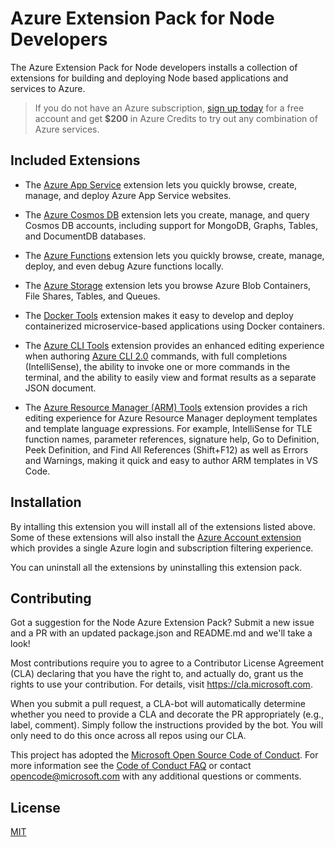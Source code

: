 
# Azure Extension Pack for Node Developers

The Azure Extension Pack for Node developers installs a collection of extensions for building and deploying Node based applications and services to Azure.

> If you do not have an Azure subscription, [sign up today](https://azure.microsoft.com/en-us/free/?b=16.48) for a free account and get **$200** in Azure Credits to try out any combination of Azure services.

## Included Extensions

* The [Azure App Service](https://marketplace.visualstudio.com/items?itemName=ms-azuretools.vscode-azureappservice) extension lets you quickly browse, create, manage, and deploy Azure App Service websites.

* The [Azure Cosmos DB](https://marketplace.visualstudio.com/items?itemName=ms-azuretools.vscode-cosmosdb) extension lets you create, manage, and query Cosmos DB accounts, including support for MongoDB, Graphs, Tables, and DocumentDB databases.

* The [Azure Functions](https://marketplace.visualstudio.com/items?itemName=ms-azuretools.vscode-azurefunctions) extension lets you quickly browse, create, manage, deploy, and even debug Azure functions locally.

* The [Azure Storage](https://marketplace.visualstudio.com/items?itemName=ms-azuretools.vscode-azurestorage) extension lets you browse Azure Blob Containers, File Shares, Tables, and Queues.

* The [Docker Tools](https://marketplace.visualstudio.com/items?itemName=PeterJausovec.vscode-docker) extension makes it easy to develop and deploy containerized microservice-based applications using Docker containers. 

* The [Azure CLI Tools](https://marketplace.visualstudio.com/items?itemName=ms-vscode.azurecli) extension provides an enhanced editing experience when authoring [Azure CLI 2.0](https://aka.ms/AzureCLI2) commands, with full completions (IntelliSense), the ability to invoke one or more commands in the terminal, and the ability to easily view and format results as a separate JSON document.

* The [Azure Resource Manager (ARM) Tools](https://marketplace.visualstudio.com/items?itemName=msazurermtools.azurerm-vscode-tools) extension provides a rich editing experience for Azure Resource Manager deployment templates and template language expressions. For example, IntelliSense for TLE function names, parameter references, signature help, Go to Definition, Peek Definition, and Find All References (Shift+F12) as well as Errors and Warnings, making it quick and easy to author ARM templates in VS Code.

## Installation

By intalling this extension you will install all of the extensions listed above. Some of these extensions will also install the [Azure Account extension](https://marketplace.visualstudio.com/items?itemName=ms-vscode.azure-account) which provides a single Azure login and subscription filtering experience.

You can uninstall all the extensions by uninstalling this extension pack.

## Contributing 

Got a suggestion for the Node Azure Extension Pack? Submit a new issue and a PR with an updated package.json and README.md and we'll take a look! 

Most contributions require you to agree to a Contributor License Agreement (CLA) declaring that you have the right to, and actually do, grant us the rights to use your contribution. For details, visit https://cla.microsoft.com.

When you submit a pull request, a CLA-bot will automatically determine whether you need to provide a CLA and decorate the PR appropriately (e.g., label, comment). Simply follow the instructions provided by the bot. You will only need to do this once across all repos using our CLA.

This project has adopted the [Microsoft Open Source Code of Conduct](https://opensource.microsoft.com/codeofconduct/). For more information see the [Code of Conduct FAQ](https://opensource.microsoft.com/codeofconduct/faq/) or contact [opencode@microsoft.com](mailto:opencode@microsoft.com) with any additional questions or comments.

## License

[MIT](LICENSE)
